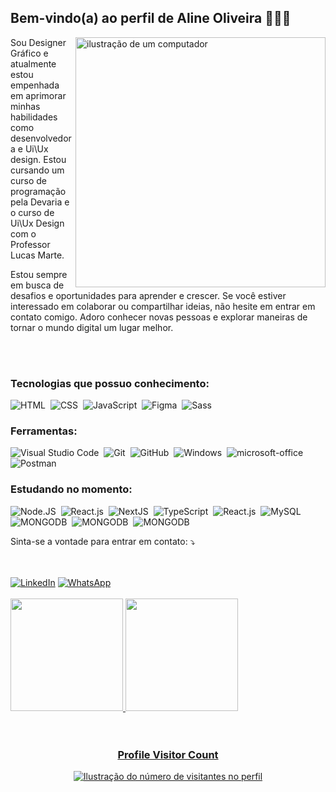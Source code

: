 ## Bem-vindo(a) ao perfil de Aline Oliveira 👩🏻‍💻

<img src="https://drive.google.com/file/d/19iBcmbIYtExcPw-SKZ1C2yedXH5-O30B/view" alt="ilustração de um computador" min-width="400px" width="400px" align="right">

<p align="left"> Sou Designer Gráfico e atualmente estou empenhada em aprimorar minhas habilidades como desenvolvedora e Ui\Ux design. 
 Estou cursando um curso de programação pela Devaria e o curso de Ui\Ux Design com o Professor Lucas Marte.

Estou sempre em busca de desafios e oportunidades para aprender e crescer. Se você estiver interessado em colaborar ou compartilhar ideias, não hesite em entrar em contato comigo. Adoro conhecer novas pessoas e explorar maneiras de tornar o mundo digital um lugar melhor. </p>

<br/>
<br/>



### Tecnologias que possuo conhecimento:
![HTML](https://img.shields.io/badge/-HTML-B0C4DE?style=for-the-badge&logo=html5&labelColor=0D1117)&nbsp;
![CSS](https://img.shields.io/badge/-CSS-B0C4DE?style=for-the-badge&logo=CSS3&logoColor=1572B6&labelColor=0D1117)&nbsp;
![JavaScript](https://img.shields.io/badge/-JavaScript-B0C4DE?style=for-the-badge&logo=javascript&labelColor=0D1117&textColor=0D1117)&nbsp;
![Figma](https://img.shields.io/badge/-figma-B0C4DE?style=for-the-badge&logo=figma&labelColor=0D1117)&nbsp;
![Sass](https://img.shields.io/badge/-Sass-B0C4DE?style=for-the-badge&logo=sass&labelColor=0D1117)&nbsp;
 
### Ferramentas:
![Visual Studio Code](https://img.shields.io/badge/-Visual%20Studio%20Code-B0C4DE?style=for-the-badge&logo=visual-studio-code&logoColor=1572B6&labelColor=0D1117)&nbsp;
![Git](https://img.shields.io/badge/-Git-B0C4DE?style=for-the-badge&logo=git&labelColor=0D1117)&nbsp;
![GitHub](https://img.shields.io/badge/-GitHub-B0C4DE?style=for-the-badge&logo=github&labelColor=0D1117)&nbsp;
![Windows](https://img.shields.io/badge/-Windows-B0C4DE?style=for-the-badge&logo=windows&labelColor=0D1117)&nbsp;
![microsoft-office](https://img.shields.io/badge/-microsoft_office-B0C4DE?style=for-the-badge&logo=microsoft-office&labelColor=0D1117)&nbsp;
![Postman](https://img.shields.io/badge/-Postman-B0C4DE?style=for-the-badge&logo=postman&labelColor=0D1117)&nbsp;


### Estudando no momento:
![Node.JS](https://img.shields.io/badge/-Node.JS-B0C4DE?style=for-the-badge&logo=node.js&labelColor=0D1117&textColor=red)&nbsp;
![React.js](https://img.shields.io/badge/-React.js-B0C4DE?style=for-the-badge&logo=react&labelColor=0D1117)&nbsp;
![NextJS](https://img.shields.io/badge/-NextJs-B0C4DE?style=for-the-badge&logo=next.js&labelColor=0D1117)&nbsp;
![TypeScript](https://img.shields.io/badge/-TypeScript-B0C4DE?style=for-the-badge&logo=typescript&labelColor=0D1117)&nbsp;
![React.js](https://img.shields.io/badge/-React.js-B0C4DE?style=for-the-badge&logo=react&labelColor=0D1117)&nbsp;
![MySQL](https://img.shields.io/badge/-mysql-B0C4DE?style=for-the-badge&logo=mysql&labelColor=0D1117)&nbsp;
![MONGODB](https://img.shields.io/badge/-mongodb-B0C4DE?style=for-the-badge&logo=mongo&labelColor=0D1117)&nbsp;
![MONGODB](https://img.shields.io/badge/-python-B0C4DE?style=for-the-badge&logo=python&labelColor=0D1117)&nbsp;
![MONGODB](https://img.shields.io/badge/-django-B0C4DE?style=for-the-badge&logo=django&labelColor=0D1117)&nbsp;



<p align="left">
  Sinta-se a vontade para entrar em contato: ⤵️
</p>
<br/>
<br/>
<a href="https://www.linkedin.com/in/alineps-oliveira/" title="LinkedIn" target="_blank">
<img src="https://img.shields.io/badge/LinkedIn-0077B5?style=for-the-badge&logo=linkedin&logoColor=white" alt="LinkedIn"/></a>

<a href="https://wa.me/+5561982354417" title="WhatsApp" target="_blank">
<img src="https://img.shields.io/badge/WhatsApp-25D366?style=for-the-badge&logo=whatsapp&logoColor=white" alt="WhatsApp"/></a>

<br/>
<br/>



 <div>
  <a href="https://github.com/Alineopsoliveira">
  <img height="180em" src="https://github-readme-stats.vercel.app/api?username=Alineopsoliveira&show_icons=true&theme=neon&include_all_commits=true&count_private=true"/>
  <img height="180em" src="https://github-readme-stats.vercel.app/api/top-langs/?username=Alineopsoliveira&layout=compact&langs_count=6&theme=neon"/>
</div>



<br/>
<br/>

<div align="center">
  <h3><b>Profile Visitor Count</b></h3>
</div>

<p align="center">
  <img
    src="https://profile-counter.glitch.me/Alineopsoliveira/count.svg"
    alt="Ilustração do número de visitantes no perfil"
  />
</p>
